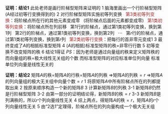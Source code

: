 **证明：结论1**
此处老师是画行阶梯型矩阵来证明的
1 脑海里画出一个行阶梯型矩阵(A经过初等行变换得到的)
2 对行阶梯型矩阵实施初等列变换
$\enspace$<font color=brown>第3类初等列变换</font>：将阶梯点所在行的其他元素变成零
$\enspace$(将阶梯点后面的元素都变成零)
$\enspace$<font color=brown>第1类初等列变换</font>：将阶梯点所在列前移
$\enspace$第1行的阶梯点，通过第1类初等列变换，换到第1列
$\enspace$第2行的阶梯点，通过第1类初等列变换，换到第2列
$\enspace\cdots$
$\enspace$第$r$行的阶梯点，通过第1类初等列变换，换到第$r$列
$\enspace$<font color=brown>第2类初等行变换</font>：把每行的首非零元变成1
3 最终变成了$A$的相抵标准型矩阵
4 ($A$的相抵)标准型矩阵的秩$=$非零行行数
5 初等变换不改变矩阵的秩
6 结论1得证
$PS$：因为老师是通过向量组的秩来定义矩阵秩的
而向量组的秩$=$极大线性无关组的个数
而标准型矩阵的对应标准单位列向量
标准单位列向量是线性无关的

**证明：结论2**
矩阵$A$的秩$=$矩阵$A$的行秩$=$矩阵$A$的列秩
$\Rightarrow$矩阵$A$的列秩$=r$
$\Rightarrow$矩阵$A$的列向量组的极大无关组中向量个数$=r$
1 将原矩阵$A$中所有阶梯点所在的列都提取出来
2 按原来顺序构造一个新的矩阵$B$
3 计算新矩阵$B$的列秩
3-1 新矩阵$B$仍然是行阶梯型矩阵
3-2 由第一部分的证明结论得，新矩阵$B$的秩$=r$
3-3 新矩阵$B$是列满秩的，所以$r$个列向量线性无关
4 综上两点，得矩阵$A$的秩$=r$，矩阵$A$的$r$个列向量线性无关
5 由“2选1”定理得，阶梯点所在的列向量构成一个极大无关组